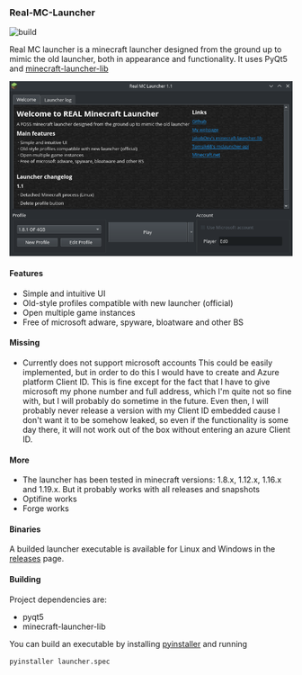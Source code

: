 ### Real-MC-Launcher

![build](https://github.com/ElEd0/real-mc-launcher/actions/workflows/main.yml/badge.svg)

Real MC launcher is a minecraft launcher designed from the ground up to mimic the old launcher, both in appearance and functionality.
It uses PyQt5 and [minecraft-launcher-lib](https://minecraft-launcher-lib.readthedocs.io/en/stable/index.html#)

![](img/preview.png)

#### Features
- Simple and intuitive UI
- Old-style profiles compatible with new launcher (official)
- Open multiple game instances
- Free of microsoft adware, spyware, bloatware and other BS

#### Missing
- Currently does not support microsoft accounts
This could be easily implemented, but in order to do this I would have to create and Azure platform Client ID. This is fine except for the fact that I have to give microsoft my phone number and full address, which I'm quite not so fine with, but I will probably do sometime in the future.
Even then, I will probably never release a version with my Client ID embedded cause I don't want it to be somehow leaked, so even if the functionality is some day there, it will not work out of the box without entering an azure Client ID.

#### More
- The launcher has been tested in minecraft versions: 1.8.x, 1.12.x, 1.16.x and 1.19.x. But it probably works with all releases and snapshots
- Optifine works
- Forge works

#### Binaries 
A builded launcher executable is available for Linux and Windows in the [releases](https://github.com/ElEd0/real-mc-launcher/releases) page.

#### Building 
Project dependencies are:
- pyqt5
- minecraft-launcher-lib

You can build an executable by installing [pyinstaller](https://pypi.org/project/pyinstaller/) and running 
```
pyinstaller launcher.spec
```
